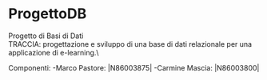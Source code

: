 # ProgettoDB
Progetto di Basi di Dati\
TRACCIA: progettazione e sviluppo di una base di dati relazionale per una applicazione di e-learning.\

Componenti:
-Marco Pastore: |N86003875|
-Carmine Mascia: |N86003800|

